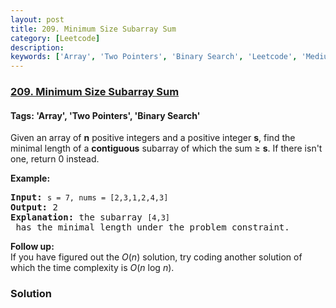 ```yaml
---
layout: post
title: 209. Minimum Size Subarray Sum
category: [Leetcode]
description: 
keywords: ['Array', 'Two Pointers', 'Binary Search', 'Leetcode', 'Medium']
---
```

### [209. Minimum Size Subarray Sum](https://leetcode.com/problems/minimum-size-subarray-sum)

#### Tags: 'Array', 'Two Pointers', 'Binary Search'

<div class="content__u3I1 question-content__JfgR"><div><p>Given an array of <strong>n</strong> positive integers and a positive integer <strong>s</strong>, find the minimal length of a <b>contiguous</b> subarray of which the sum ≥ <strong>s</strong>. If there isn't one, return 0 instead.</p>
<p><strong>Example: </strong></p>
<pre><strong>Input:</strong> <code>s = 7, nums = [2,3,1,2,4,3]</code>
<strong>Output:</strong> 2
<strong>Explanation: </strong>the subarray <code>[4,3]</code> has the minimal length under the problem constraint.</pre>
<div class="spoilers"><b>Follow up:</b></div>
<div class="spoilers">If you have figured out the <i>O</i>(<i>n</i>) solution, try coding another solution of which the time complexity is <i>O</i>(<i>n</i> log <i>n</i>). </div>
</div></div>

### Solution
